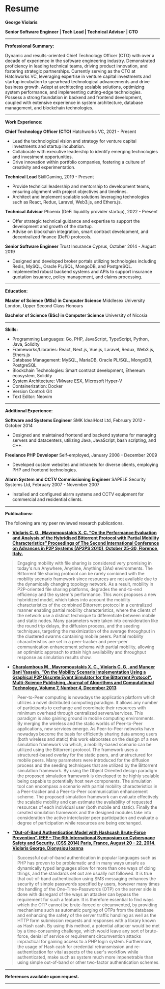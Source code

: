 # Resume

**George Violaris**

**Senior Software Engineer | Tech Lead | Technical Advisor | CTO**

---

**Professional Summary:**

Dynamic and results-oriented Chief Technology Officer (CTO) with over a decade of experience in the software engineering industry. Demonstrated proficiency in leading technical teams, driving product innovation, and fostering strategic partnerships. Currently serving as the CTO at Hatchworks VC, leveraging expertise in venture capital investments and startup incubation to spearhead technological advancements and drive business growth. Adept at architecting scalable solutions, optimizing system performance, and implementing cutting-edge technologies. Possess a strong foundation in backend and frontend development, coupled with extensive experience in system architecture, database management, and blockchain technologies.

---

**Work Experience:**

**Chief Technology Officer (CTO)**
Hatchworks VC, 2021 - Present
- Lead the technological vision and strategy for venture capital investments and startup incubation.
- Collaborate with executive leadership to identify emerging technologies and investment opportunities.
- Drive innovation within portfolio companies, fostering a culture of creativity and experimentation.

**Technical Lead**
SkillGaming, 2019 - Present
- Provide technical leadership and mentorship to development teams, ensuring alignment with project objectives and timelines.
- Architect and implement scalable solutions leveraging technologies such as React, Redux, Laravel, Web3.js, and Ethers.js.

**Technical Advisor**
Phoenix (DeFi liquidity provider startup), 2022 - Present
- Offer strategic technical guidance and expertise to support the development and growth of the startup.
- Advise on blockchain integration, smart contract development, and decentralized finance (DeFi) protocols.

**Senior Software Engineer**
Trust Insurance Cyprus, October 2014 - August 2019
- Designed and developed broker portals utilizing technologies including Redis, MySQL, Oracle PL/SQL, MongoDB, and PostgreSQL.
- Implemented robust backend systems and APIs to support insurance quotation issuance, policy management, and claims processing.

---

**Education:**

**Master of Science (MSc) in Computer Science**
Middlesex University London, Upper Second Class Honours

**Bachelor of Science (BSc) in Computer Science**
University of Nicosia

---

**Skills:**
- Programming Languages: Go, PHP, JavaScript, TypeScript, Python, Java, Solidity
- Frameworks/Libraries: React, Next.js, Vue.js, Laravel, Redux, Web3.js, Ethers.js
- Database Management: MySQL, MariaDB, Oracle PL/SQL, MongoDB, PostgreSQL
- Blockchain Technologies: Smart contract development, Ethereum ecosystem, Solidity
- System Architecture: VMware ESX, Microsoft Hyper-V
- Containerization: Docker
- Version Control: Git
- Text Editor: Neovim

---

**Additional Experience:**

**Software and Systems Engineer**
SMK IdealHost Ltd, February 2012 - October 2014
- Designed and maintained frontend and backend systems for managing servers and datacenters, utilizing Java, JavaScript, bash scripting, and C++.

**Freelance PHP Developer**
Self-employed, January 2008 - December 2009
- Developed custom websites and intranets for diverse clients, employing PHP and frontend technologies.

**Alarm System and CCTV Commissioning Engineer**
SAPELE Security Systems Ltd, February 2007 - November 2007
- Installed and configured alarm systems and CCTV equipment for commercial and residential clients.

---

**Publications:**

The following are my peer reviewed research publications.

- **[Violaris C. G., Mavromoustakis X. C. “On the Performance Evaluation and Analysis of the Hybridised Bittorrent Protocol with Partial Mobility Characteristics” Proceedings of The Second International Conference on Advances in P2P Systems (AP2PS 2010), October 25-30, Florence, Italy.](https://arxiv.org/abs/1009.1708)**

> Engaging mobility with file sharing is considered very promising in today's run Anywhere, Anytime, Anything (3As) environments. The Bittorrent file sharing protocol can be rarely combined with the mobility scenario framework since resources are not available due to the dynamically changing topology network. As a result, mobility in P2P-oriented file sharing platforms, degrades the end-to-end efficiency and the system's performance. This work proposes a new hybridized model, which takes into account the mobility characteristics of the combined Bittorrent protocol in a centralized manner enabling partial mobility characteristics, where the clients of the network use a distinct technique to differentiate between mobile and static nodes. Many parameters were taken into consideration like the round trip delays, the diffusion process, and the seeding techniques, targeting the maximization of the average throughput in the clustered swarms containing mobile peers. Partial mobility characteristics are set in a peer-tracker and peer-peer communication enhancement schema with partial mobility, allowing an optimistic approach to attain high availability and throughput response as simulation results show.


- **[Charalambous M., Mavromoustakis X. C., Violaris C. G., and Muneer Bani Yassein. “On the Mobility Scenario Implementation Using a Graphical P2P Discrete Event Simulator for the Bittorrent Protocol”. Multi-Science Publishing, Journal of Algorithms and Computational Technology, Volume 7, Number 4, December 2013](http://journals.sagepub.com/doi/abs/10.1260/1748-3018.7.4.449)**

> Peer-to-Peer computing is nowadays the application platform which utilizes a novel distributed computing paradigm. It allows any number of participants to exchange and coordinate their resources with minimum overhead through centralized servers/services. This paradigm is also gaining ground in mobile computing environments. By merging the wireless and the static worlds of Peer-to-Peer applications, new services emerge. As Peer-to-Peer networks have nowadays become the basis for efficiently sharing data among users (both wireless and static) this work elaborates on the design of a new simulation framework via which, a mobility-based scenario can be utilized using the Bittorrent protocol. The framework uses a structured-based overlay for the static peers, and unstructured for mobile peers. Many parameters were introduced for the diffusion process and the seeding techniques that are utilized by the Bittorrent simulation framework. By using the Object Oriented design paradigm the proposed simulation framework is developed to be highly scalable being capable to potentially host new components. The simulation tool can encompass a scenario with partial mobility characteristics in a Peer-tracker and a Peer-to-Peer communication enhancement scheme. The proposed simulation framework can evaluate effectively the scalable mobility and can estimate the availability of requested resources of each individual user (both mobile and static). Finally the created simulation framework and the designed modules take into consideration the active intercluster peer participation and evaluate a degree of participation while resources are being exchanged.


- **[“Out-of-Band Authentication Model with Hashcash Brute-Force Prevention”. IEEE – The 6th International Symposium on Cyberspace Safety and Security. (CSS 2014) Paris, France, August 20 – 22, 2014. Violaris George, Dionysiou Ioanna](http://ieeexplore.ieee.org/abstract/document/7056834/?reload=true)**

> Successful out-of-band authentication in popular languages such as PHP has proven to be problematic and in many ways unsafe as dynamically typed languages allow for more than one ways of doing things, and the standards set out are usually not followed. It is true that out-of-band authentication using SMS messaging enhances the security of simple passwords specified by users, however many times the handling of the One-Time-Passwords (OTP) on the server side is done with disregard of the ways an attacker can bypass the requirement for such a feature. It is therefore essential to find ways which the OTP cannot be brute-forced or circumvented, by providing mechanisms such as automatic purging of OTPs from the database and enhancing the safety of the server traffic handling as well as the HTTP form submission requests and responses with a library known as Hash cash. By using this method, a potential attacker would be met by a time-consuming challenge, which would leave any sort of brute-force, denial of service or requirement circumvention attacks impractical for gaining access to a PHP login system. Furthermore, the usage of Hash cash for credential retransmission and re-authentication for vital aspects of the user's workflow while authenticated, make such as system much more impenetrable than using simple out-of-band or other two-factor authentication schemes.

---

**References available upon request.**

---
